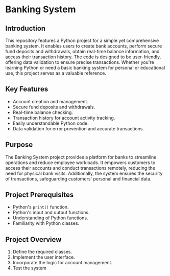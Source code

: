 # Banking System
## Introduction
This repository features a Python project for a simple yet comprehensive banking system. It enables users to create bank accounts, perform secure fund deposits and withdrawals, obtain real-time balance information, and access their transaction history. The code is designed to be user-friendly, offering data validation to ensure precise transactions. Whether you're learning Python or need a basic banking system for personal or educational use, this project serves as a valuable reference.

## Key Features
- Account creation and management.
- Secure fund deposits and withdrawals.
- Real-time balance checking.
- Transaction history for account activity tracking.
- Easily understandable Python code.
- Data validation for error prevention and accurate transactions.

## Purpose
The Banking System project provides a platform for banks to streamline operations and reduce employee workloads. It empowers customers to access their accounts and conduct transactions remotely, reducing the need for physical bank visits. Additionally, the system ensures the security of transactions, safeguarding customers' personal and financial data.

## Project Prerequisites
- Python's `print()` function.
- Python's input and output functions.
- Understanding of Python functions.
- Familiarity with Python classes.

## Project Overview
1. Define the required classes.
2. Implement the user interface.
3. Incorporate the logic for account management.
4. Test the system


